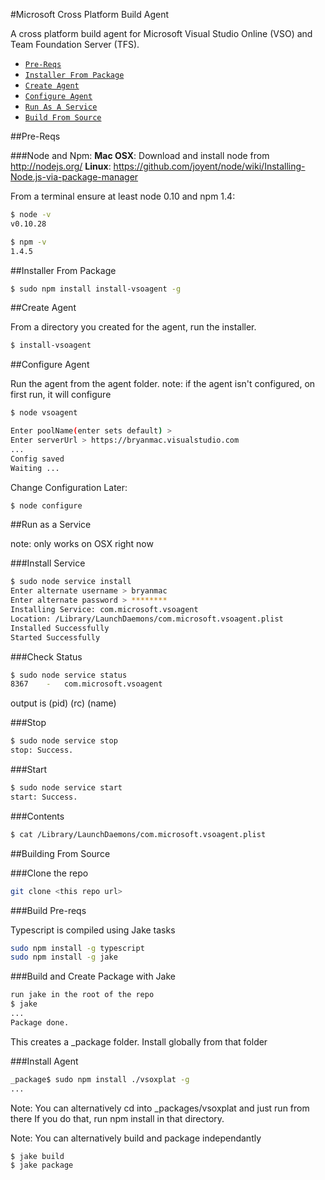 #Microsoft Cross Platform Build Agent

A cross platform build agent for Microsoft Visual Studio Online (VSO) and Team Foundation Server (TFS).

* [`Pre-Reqs`](#prereqs)
* [`Installer From Package`](#installer)
* [`Create Agent`](#create)
* [`Configure Agent`](#configure)
* [`Run As A Service`](#service)
* [`Build From Source`](#build)

##Pre-Reqs
<a name="prereqs" />

###Node and Npm:
**Mac OSX**: Download and install node from http://nodejs.org/
**Linux**: https://github.com/joyent/node/wiki/Installing-Node.js-via-package-manager

From a terminal ensure at least node 0.10 and npm 1.4:
```bash
$ node -v
v0.10.28

$ npm -v
1.4.5
```

##Installer From Package
<a name="installer" />

```bash
$ sudo npm install install-vsoagent -g
```

##Create Agent
<a name="create" />

From a directory you created for the agent, run the installer.

```bash
$ install-vsoagent
```

##Configure Agent
<a name="configure" />

Run the agent from the agent folder.
note: if the agent isn't configured, on first run, it will configure

```bash
$ node vsoagent

Enter poolName(enter sets default) > 
Enter serverUrl > https://bryanmac.visualstudio.com
...
Config saved
Waiting ...
```

Change Configuration Later:
```bash
$ node configure
```

##Run as a Service
<a name="service" />

note: only works on OSX right now

###Install Service

```bash
$ sudo node service install
Enter alternate username > bryanmac
Enter alternate password > ********
Installing Service: com.microsoft.vsoagent
Location: /Library/LaunchDaemons/com.microsoft.vsoagent.plist
Installed Successfully
Started Successfully
```

###Check Status
```bash
$ sudo node service status
8367	-	com.microsoft.vsoagent
```

output is (pid)  (rc)  (name)

###Stop
```bash
$ sudo node service stop
stop: Success.
```

###Start
```bash
$ sudo node service start
start: Success.
```

###Contents
```bash
$ cat /Library/LaunchDaemons/com.microsoft.vsoagent.plist 
```

##Building From Source
<a name="build" />

###Clone the repo
```bash
git clone <this repo url>
```

###Build Pre-reqs

Typescript is compiled using Jake tasks
```bash
sudo npm install -g typescript
sudo npm install -g jake
```

###Build and Create Package with Jake
```bash
run jake in the root of the repo
$ jake
...
Package done.
```

This creates a _package folder.  Install globally from that folder

###Install Agent
```bash
_package$ sudo npm install ./vsoxplat -g
...
```



Note: You can alternatively cd into _packages/vsoxplat and just run from there
      If you do that, run npm install in that directory.

Note:  You can alternatively build and package independantly

```bash
$ jake build
$ jake package
```



